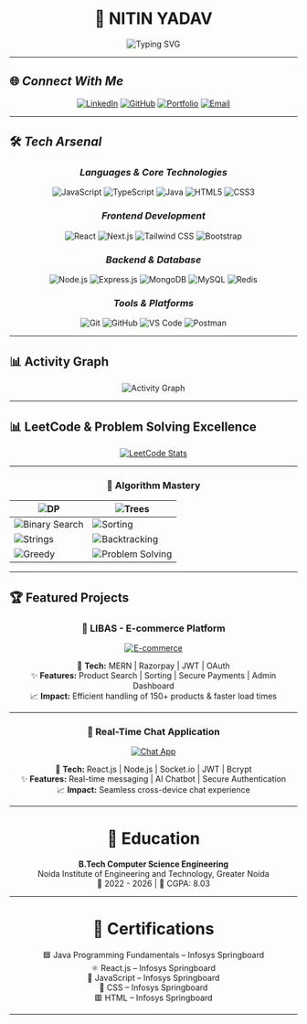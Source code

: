 <div align="center">

# 💫 NITIN YADAV

<img src="https://readme-typing-svg.herokuapp.com?font=Fira+Code&size=32&duration=2800&pause=2000&color=00D9FF&center=true&vCenter=true&width=650&lines=Full+Stack+MERN+Developer;Problem+Solving+Enthusiast;600%2B+Coding+Challenges+Solved;Passionate+Learner+%26+Builder" alt="Typing SVG" />
</div>

---

## 🌐 *Connect With Me*

<div align="center">

[![LinkedIn](https://img.shields.io/badge/LinkedIn-0077B5?style=for-the-badge&logo=linkedin&logoColor=white)](https://www.linkedin.com/in/nitin-yadav-975675267/)
[![GitHub](https://img.shields.io/badge/GitHub-100000?style=for-the-badge&logo=github&logoColor=white)](https://github.com/nitinyadav107)
[![Portfolio](https://img.shields.io/badge/Portfolio-FF5722?style=for-the-badge&logo=google-chrome&logoColor=white)](https://portfolio-2q1f.onrender.com)
[![Email](https://img.shields.io/badge/Email-D14836?style=for-the-badge&logo=gmail&logoColor=white)](mailto:nitinyadav4800@gmail.com)

</div>

---


## 🛠 *Tech Arsenal*

<div align="center">

### *Languages & Core Technologies*
![JavaScript](https://img.shields.io/badge/JavaScript-323330?style=for-the-badge&logo=javascript&logoColor=F7DF1E)
![TypeScript](https://img.shields.io/badge/TypeScript-007ACC?style=for-the-badge&logo=typescript&logoColor=white)
![Java](https://img.shields.io/badge/Java-ED8B00?style=for-the-badge&logo=openjdk&logoColor=white)
![HTML5](https://img.shields.io/badge/HTML5-E34F26?style=for-the-badge&logo=html5&logoColor=white)
![CSS3](https://img.shields.io/badge/CSS3-1572B6?style=for-the-badge&logo=css3&logoColor=white)

### *Frontend Development*
![React](https://img.shields.io/badge/React-20232A?style=for-the-badge&logo=react&logoColor=61DAFB)
![Next.js](https://img.shields.io/badge/next%20js-000000?style=for-the-badge&logo=nextdotjs&logoColor=white)
![Tailwind CSS](https://img.shields.io/badge/Tailwind_CSS-38B2AC?style=for-the-badge&logo=tailwind-css&logoColor=white)
![Bootstrap](https://img.shields.io/badge/Bootstrap-563D7C?style=for-the-badge&logo=bootstrap&logoColor=white)

### *Backend & Database*
![Node.js](https://img.shields.io/badge/Node%20js-339933?style=for-the-badge&logo=nodedotjs&logoColor=white)
![Express.js](https://img.shields.io/badge/Express%20js-000000?style=for-the-badge&logo=express&logoColor=white)
![MongoDB](https://img.shields.io/badge/MongoDB-4EA94B?style=for-the-badge&logo=mongodb&logoColor=white)
![MySQL](https://img.shields.io/badge/MySQL-005C84?style=for-the-badge&logo=mysql&logoColor=white)
![Redis](https://img.shields.io/badge/redis-%23DD0031.svg?&style=for-the-badge&logo=redis&logoColor=white)

### *Tools & Platforms*
![Git](https://img.shields.io/badge/GIT-E44C30?style=for-the-badge&logo=git&logoColor=white)
![GitHub](https://img.shields.io/badge/GitHub-100000?style=for-the-badge&logo=github&logoColor=white)
![VS Code](https://img.shields.io/badge/VSCode-0078D4?style=for-the-badge&logo=visual%20studio%20code&logoColor=white)
![Postman](https://img.shields.io/badge/Postman-FF6C37?style=for-the-badge&logo=Postman&logoColor=white)

</div>

---

## 📊 Activity Graph
<p align="center">
  <img 
    src="https://github-readme-activity-graph.vercel.app/graph?username=nitinyadav107&theme=react-dark&bg_color=0D1117&color=00D9FF&line=00D9FF&point=FFFFFF&area=true&hide_border=true" 
    alt="Activity Graph" 
  />
</p>

---

## 📊 LeetCode & Problem Solving Excellence  

<div align="center">

[![LeetCode Stats](https://leetcard.jacoblin.cool/NitinYaduvanshi?theme=dark&ext=contest)](https://leetcode.com/NitinYaduvanshi)

---

### 🧠 Algorithm Mastery  

<div align="center">

| ![DP](https://img.shields.io/badge/Dynamic_Programming-8A2BE2?style=for-the-badge&logo=codeforces&logoColor=white) | ![Trees](https://img.shields.io/badge/Tree_Traversals-228B22?style=for-the-badge&logo=treehouse&logoColor=white) |
|-------------------------------------------------------------------------------------------------------------------|----------------------------------------------------------------------------------------------------------------|
| ![Binary Search](https://img.shields.io/badge/Binary_Search-1E90FF?style=for-the-badge&logo=target&logoColor=white) | ![Sorting](https://img.shields.io/badge/Sorting_&_Searching-FF8C00?style=for-the-badge&logo=hackerrank&logoColor=white) |
| ![Strings](https://img.shields.io/badge/String_Algorithms-FF1493?style=for-the-badge&logo=bookstack&logoColor=white) | ![Backtracking](https://img.shields.io/badge/Backtracking-FFD700?style=for-the-badge&logo=retropie&logoColor=black) |
| ![Greedy](https://img.shields.io/badge/Greedy_Algorithms-DC143C?style=for-the-badge&logo=opsgenie&logoColor=white) | ![Problem Solving](https://img.shields.io/badge/Problem_Solving-00CED1?style=for-the-badge&logo=codewars&logoColor=white) |

</div>



</div>




---
## 🏆 Featured Projects  

<div align="center">

### 🛒 LIBAS - E-commerce Platform  
[![E-commerce](https://img.shields.io/badge/🛒-E_commerce_Platform-blue?style=for-the-badge)](https://ecommercefb.onrender.com/)  

🔧 **Tech:** MERN | Razorpay | JWT | OAuth  
✨ **Features:** Product Search | Sorting | Secure Payments | Admin Dashboard  
📈 **Impact:** Efficient handling of 150+ products & faster load times  

---

### 💬 Real-Time Chat Application  
[![Chat App](https://img.shields.io/badge/💬-Chat_Application-green?style=for-the-badge)](https://chatappfb-1.onrender.com/)  

🔧 **Tech:** React.js | Node.js | Socket.io | JWT | Bcrypt  
✨ **Features:** Real-time messaging | AI Chatbot | Secure Authentication  
📈 **Impact:** Seamless cross-device chat experience  

</div>


---


<div align="center">

# 🏫 Education

**B.Tech Computer Science Engineering**  
Noida Institute of Engineering and Technology, Greater Noida  
📆 2022 - 2026 | 🎯 CGPA: 8.03  

---

# 📜 Certifications

 🟦 Java Programming Fundamentals – Infosys Springboard  
 ⚛️ React.js – Infosys Springboard  
 💛 JavaScript – Infosys Springboard  
 🎨 CSS – Infosys Springboard  
 🟥 HTML – Infosys Springboard  

</div>


---


